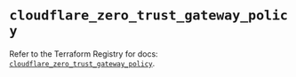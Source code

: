 # `cloudflare_zero_trust_gateway_policy`

Refer to the Terraform Registry for docs: [`cloudflare_zero_trust_gateway_policy`](https://registry.terraform.io/providers/cloudflare/cloudflare/5.7.0/docs/resources/zero_trust_gateway_policy).

